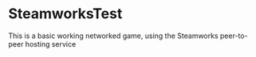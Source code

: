 # SteamworksTest

This is a basic working networked game, using the Steamworks peer-to-peer hosting service
